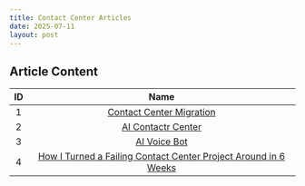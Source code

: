 ```yaml
---
title: Contact Center Articles
date: 2025-07-11
layout: post
---
```


## Article Content

|  ID |                         Name                         | 
|:---:|:----------------------------------------------------:|
|  1  |   [Contact Center Migration](/pages/CCmigration)     |  
|  2  |   [AI Contactr Center](/pages/aicc)                  |  
|  3  |   [AI Voice Bot](/pages/aivoicebot)                  | 
|  4 |   [How I Turned a Failing Contact Center Project Around in 6 Weeks](/pages/ccproject) |

